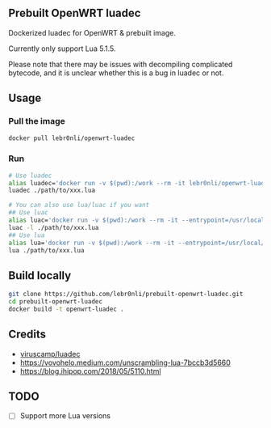 ## Prebuilt OpenWRT luadec

Dockerized luadec for OpenWRT & prebuilt image.

Currently only support Lua 5.1.5.

Please note that there may be issues with decompiling complicated bytecode, and it is unclear whether this is a bug in luadec or not.

## Usage

### Pull the image

```bash
docker pull lebr0nli/openwrt-luadec
```

### Run

```bash
# Use luadec
alias luadec='docker run -v $(pwd):/work --rm -it lebr0nli/openwrt-luadec'
luadec ./path/to/xxx.lua

# You can also use lua/luac if you want
## Use luac
alias luac='docker run -v $(pwd):/work --rm -it --entrypoint=/usr/local/bin/luac lebr0nli/openwrt-luadec'
luac -l ./path/to/xxx.lua
## Use lua
alias lua='docker run -v $(pwd):/work --rm -it --entrypoint=/usr/local/bin/lua lebr0nli/openwrt-luadec'
lua ./path/to/xxx.lua
```

## Build locally

```bash
git clone https://github.com/lebr0nli/prebuilt-openwrt-luadec.git
cd prebuilt-openwrt-luadec
docker build -t openwrt-luadec .
```

## Credits

- [viruscamp/luadec](https://github.com/viruscamp/luadec)
- https://vovohelo.medium.com/unscrambling-lua-7bccb3d5660
- https://blog.ihipop.com/2018/05/5110.html

## TODO

- [ ] Support more Lua versions
